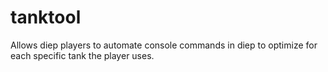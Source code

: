 # tanktool
Allows diep players to automate console commands in diep to optimize for each specific tank the player uses.
